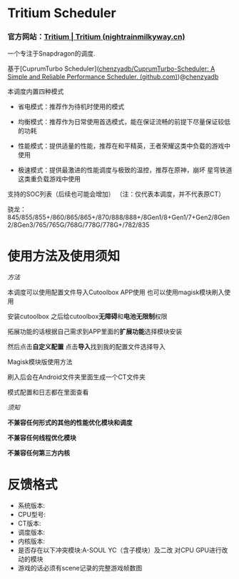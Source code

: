 # Tritium Scheduler

### 官方网站：[Tritium | Tritium (nightrainmilkyway.cn)](https://tritium.nightrainmilkyway.cn/)

一个专注于Snapdragon的调度.

基于[CuprumTurbo Scheduler]([chenzyadb/CuprumTurbo-Scheduler: A Simple and Reliable Performance Scheduler. (github.com)](https://github.com/chenzyadb/CuprumTurbo-Scheduler))@[chenzyadb](https://github.com/chenzyadb)

本调度内置四种模式

- 省电模式：推荐作为待机时使用的模式

- 均衡模式：推荐作为日常使用首选模式，能在保证流畅的前提下尽量保证较低的功耗

- 性能模式：提供适量的性能，推荐在和平精英，王者荣耀这类中负载的游戏中使用

- 极速模式：提供最激进的性能调度与极致的温控，推荐在原神，崩坏 星穹铁道这类重负载游戏中使用

支持的SOC列表（后续也可能会增加）
（注：仅代表本调度，并不代表原CT）

骁龙：845/855/855+/860/865/865+/870/888/888+/8Gen1/8+Gen1/7+Gen2/8Gen2/8Gen3/765/765G/768G/778G/778G+/782/835

# 使用方法及使用须知
*方法*

本调度可以使用配置文件导入Cutoolbox APP使用 也可以使用magisk模块刷入使用

安装cutoolbox 之后给cutoolbox**无障碍**和**电池无限制**权限

拓展功能的话根据自己需求到APP里面的**扩展功能**选择模块安装

然后点击**自定义配置** 点击**导入**找到我的配置文件选择导入

Magisk模块版使用方法 

刷入后会在Android文件夹里面生成一个CT文件夹 

模式配置和日志都在里面查看


*须知*

**不兼容任何形式的其他的性能优化模块和调度**

**不兼容任何线程优化模块**

**不兼容任何第三方内核**


# 反馈格式

- 系统版本:
- CPU型号:
- CT版本:
- 调度版本:
- 内核版本:
- 是否存在以下冲突模块:A-SOUL YC（含子模块）及二改 对CPU GPU进行改动的模块
- 游戏的话必须有scene记录的完整游戏帧数图
